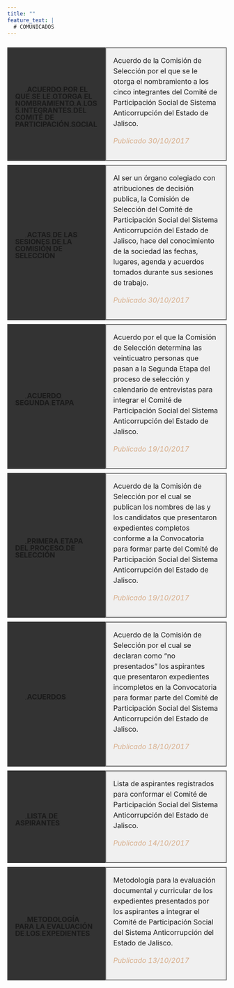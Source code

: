 ```yaml
---
title: ""
feature_text: |
  # COMUNICADOS
---
```

<table id="table-wrap2" style="margin-left: 0px; width: 100%; border-spacing: 0 9px; border-collapse: separate;">
  
<tr style="height: 200px">
    <td class="comunicados" style="padding: 1rem; background-color: #333333; border: 2px solid #333333;"> <a href="/documentos/Acuerdo_30_de_octubre_2017.pdf"> 
      <svg class="icon" role="img" style="width: 23px; height: 23px;"><use xlink:href="#doc-pdf"></use></svg>
      <span class="specialunderline2  bigg" style="line-height: 1rem; vertical-align: text-bottom; text-shadow: 0.1rem 0 #333333, 0.15rem 0 #333333, -0.1rem 0 #333333, -0.15rem 0 #333333;">
  <b>ACUERDO POR EL QUE SE LE OTORGA EL NOMBRAMIENTO A LOS 5 INTEGRANTES DEL COMITÉ DE PARTICIPACIÓN SOCIAL</b></span>
  </a></td>
    <td style="padding: 1rem; background-color: #f0f0f0; border: 2px solid #696969; line-height: 1.5rem;">Acuerdo de la Comisión de Selección por el que se le otorga el nombramiento a los cinco integrantes del Comité de Participación Social de Sistema Anticorrupción del Estado de Jalisco.<p style="font-style: italic; color: #d8ad89">Publicado 30/10/2017</p></td>
  </tr>
  
<tr style="height: 200px">
    <td class="comunicados" style="padding: 1rem; background-color: #333333; border: 2px solid #333333;"> <a href="/actas"> 
      <svg class="icon" role="img" style="width: 23px; height: 23px;"><use xlink:href="#document"></use></svg>
      <span class="specialunderline2  bigg" style="line-height: 1rem; vertical-align: text-bottom; text-shadow: 0.1rem 0 #333333, 0.15rem 0 #333333, -0.1rem 0 #333333, -0.15rem 0 #333333;">
  <b>ACTAS DE LAS SESIONES DE LA COMISIÓN DE SELECCIÓN</b></span>
  </a></td>
    <td style="padding: 1rem; background-color: #f0f0f0; border: 2px solid #696969; line-height: 1.5rem;">Al ser un órgano colegiado con atribuciones de decisión publica, la Comisión de Selección del Comité de Participación Social  del Sistema Anticorrupción del Estado de Jalisco, hace del conocimiento de la sociedad las fechas, lugares, agenda y acuerdos tomados durante sus sesiones de trabajo.<p style="font-style: italic; color: #d8ad89">Publicado 30/10/2017</p></td>
  </tr>


  <tr style="height: 200px">
    <td class="comunicados" style="padding: 1rem; background-color: #333333; border: 2px solid #333333;"> <a href="/documentos/Acuerdo_Segunda_Etapa.pdf"> 
      <svg class="icon" role="img" style="width: 23px; height: 23px;"><use xlink:href="#doc-pdf"></use></svg>
      <span class="specialunderline2  bigg" style="line-height: 1rem; vertical-align: text-bottom; text-shadow: 0.1rem 0 #333333, 0.15rem 0 #333333, -0.1rem 0 #333333, -0.15rem 0 #333333;">
  <b>ACUERDO SEGUNDA ETAPA</b></span>
  </a></td>
    <td style="padding: 1rem; background-color: #f0f0f0; border: 2px solid #696969; line-height: 1.5rem;">Acuerdo por el que la Comisión de Selección determina las veinticuatro personas que pasan a la Segunda Etapa del proceso de selección y calendario de entrevistas para integrar el Comité de Participación Social del Sistema Anticorrupción del Estado de Jalisco.<p style="font-style: italic; color: #d8ad89">Publicado 19/10/2017</p></td>
  </tr>

  <tr style="height: 200px">
    <td class="comunicados" style="padding: 1rem; background-color: #333333; border: 2px solid #333333;"> <a href="/etapa_1"> 
      <svg class="icon" role="img" style="width: 23px; height: 23px;"><use xlink:href="#document"></use></svg>
      <span class="specialunderline2  bigg" style="line-height: 1rem; vertical-align: text-bottom; text-shadow: 0.1rem 0 #333333, 0.15rem 0 #333333, -0.1rem 0 #333333, -0.15rem 0 #333333;">
  <b>PRIMERA ETAPA DEL PROCESO DE SELECCIÓN</b></span>
  </a></td>
    <td style="padding: 1rem; background-color: #f0f0f0; border: 2px solid #696969; line-height: 1.5rem;">Acuerdo de la Comisión de Selección por el cual se publican los nombres de las y los candidatos que presentaron  expedientes completos conforme a la Convocatoria para formar parte del Comité de Participación Social del Sistema Anticorrupción del Estado de Jalisco.<p style="font-style: italic; color: #d8ad89">Publicado 19/10/2017</p></td>
  </tr>

  <tr style="height: 200px">
    <td class="comunicados" style="padding: 1rem; background-color: #333333; border: 2px solid #333333;"> <a href="/documentos/Acuerdos.pdf"> 
      <svg class="icon" role="img" style="width: 23px; height: 23px;"><use xlink:href="#doc-pdf"></use></svg>
      <span class="specialunderline2  bigg" style="line-height: 1rem; vertical-align: text-bottom; text-shadow: 0.1rem 0 #333333, 0.15rem 0 #333333, -0.1rem 0 #333333, -0.15rem 0 #333333;">
  <b>ACUERDOS</b></span>
  </a></td>
    <td style="padding: 1rem; background-color: #f0f0f0; border: 2px solid #696969; line-height: 1.5rem;">Acuerdo de la Comisión de Selección por el cual se declaran como “no presentados” los aspirantes que presentaron expedientes incompletos en la Convocatoria para formar parte del Comité de Participación Social del Sistema Anticorrupción del Estado de Jalisco.<p style="font-style: italic; color: #d8ad89">Publicado 18/10/2017</p></td>
  </tr>

  <tr style="border-spacing: 5px; height: 200px; ">
    <td class="comunicados" style="padding: 1rem; background-color: #333333; border: 2px solid #333333; "> <a href="/documentos/Lista_Aspirantes.pdf"> 
      <svg class="icon" role="img" style="width: 23px; height: 23px;"><use xlink:href="#doc-pdf"></use></svg>
      <span class="specialunderline2  bigg" style="line-height: 1rem; vertical-align: text-bottom; text-shadow: 0.1rem 0 #333333, 0.15rem 0 #333333, -0.1rem 0 #333333, -0.15rem 0 #333333;">
  <b>LISTA DE ASPIRANTES</b></span>
  </a></td>
    <td style="padding: 1rem; background-color: #f0f0f0; border: 2px solid #696969; line-height: 1.5rem;">Lista de aspirantes registrados para conformar el Comité de Participación Social del Sistema Anticorrupción del Estado de Jalisco.<p style="font-style: italic; color: #d8ad89">Publicado 14/10/2017</p></td>
  </tr>

  <tr style="border-spacing: 5px; height: 200px; ">
    <td class="comunicados" style="padding: 1rem; background-color: #333333; border: 2px solid #333333; "> <a href="/documentos/Metodologia_de_Evaluacion_Documental_y_Curricular.pdf"> 
      <svg class="icon" role="img" style="width: 23px; height: 23px;"><use xlink:href="#doc-pdf"></use></svg> <span class="specialunderline2  bigg" style="line-height: 1rem; vertical-align: text-bottom; text-shadow: 0.1rem 0 #333333, 0.15rem 0 #333333, -0.1rem 0 #333333, -0.15rem 0 #333333;"> <b>METODOLOGÍA PARA LA EVALUACIÓN DE LOS EXPEDIENTES</b></span>
  </a></td>
    <td style="padding: 1rem; background-color: #f0f0f0; border: 2px solid #696969; line-height: 1.5rem;">Metodología para la evaluación documental y curricular de los expedientes presentados por los aspirantes a integrar el Comité de Participación Social del Sistema Anticorrupción del Estado de Jalisco.<p style="font-style: italic; color: #d8ad89">Publicado 13/10/2017</p></td>
  </tr>

</table>


<p></p>
<p></p>
<p></p>
<p></p>


